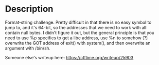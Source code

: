 # Description
Format-string challenge. Pretty difficult in that there is no easy symbol to jump to, and it's 64-bit, so the addresses that we need to work with all contain null bytes. I didn't figure it out, but the general principle is that you need to use %p specifies to get a libc address, use %n to somehow (?) overwrite the GOT address of exit() with system(), and then overwrite an argument with /bin/sh.

Someone else's writeup here:
https://ctftime.org/writeup/25903
